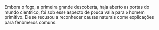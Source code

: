 ﻿Embora o fogo, a primeira grande descoberta, haja aberto as portas do mundo científico, foi sob esse aspecto de pouca valia para o homem primitivo. Ele se recusou a reconhecer causas naturais como explicações para fenômenos comuns.